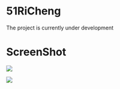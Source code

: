 # 51RiCheng

The project is currently under development

# ScreenShot

![](https://user-images.githubusercontent.com/2980915/212850431-10b20bd3-c269-47f5-99b4-d0761efa8a17.png)

![](https://user-images.githubusercontent.com/2980915/212851094-9c1fb75c-6225-4e53-a1e0-bc80b2d9251b.png)
